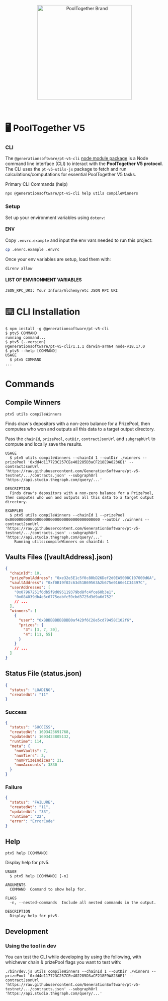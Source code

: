 <p align="center">
  <img src="https://raw.githubusercontent.com/GenerationSoftware/pt-v5-utils-js/main/img/pooltogether-logo--purple@2x.png?raw=true" alt="PoolTogether Brand" style="max-width:100%;" width="300">
</p>

<br />

# 🖥️ PoolTogether V5

### CLI

The `@generationsoftware/pt-v5-cli` [node module package](https://www.npmjs.com/package/@generationsoftware/pt-v5-cli) is a Node command line interface (CLI) to interact with the **PoolTogether V5 protocol**. The CLI uses the `pt-v5-utils-js` package to fetch and run calculations/computations for essential PoolTogether V5 tasks.

Primary CLI Commands (help)

```sh
npx @generationsoftware/pt-v5-cli help utils compileWinners
```

### Setup

Set up your environment variables using `dotenv`:

#### ENV

Copy `.envrc.example` and input the env vars needed to run this project:

```sh
cp .envrc.example .envrc
```

Once your env variables are setup, load them with:

```sh
direnv allow
```

#### LIST OF ENVIRONMENT VARIABLES

```sh
JSON_RPC_URI: Your Infura/Alchemy/etc JSON RPC URI
```

# ⌨️ CLI Installation

<!-- usage -->

```sh-session
$ npm install -g @generationsoftware/pt-v5-cli
$ ptv5 COMMAND
running command...
$ ptv5 (--version)
@generationsoftware/pt-v5-cli/1.1.1 darwin-arm64 node-v18.17.0
$ ptv5 --help [COMMAND]
USAGE
  $ ptv5 COMMAND
...
```

<!-- usagestop -->

# Commands

## Compile Winners

```sh-session
ptv5 utils compileWinners
```

Finds draw's depositors with a non-zero balance for a PrizePool, then computes who won and outputs all this data to a target output directory.

Pass the `chainId`, `prizePool`, `outDir`, `contractJsonUrl` and `subgraphUrl` to compute and locally save the results.

```
USAGE
  $ ptv5 utils compileWinners --chainId 1 --outDir ./winners --prizePool '0xdd4d117723C257CEe402285D3aCF218E9A8236E1' --contractJsonUrl 'https://raw.githubusercontent.com/GenerationSoftware/pt-v5-testnet/.../contracts.json' --subgraphUrl 'https://api.studio.thegraph.com/query/...'

DESCRIPTION
  Finds draw's depositors with a non-zero balance for a PrizePool, then computes who won and outputs all this data to a target output directory.

EXAMPLES
  $ ptv5 utils compileWinners --chainId 1 --prizePool 0x0000000000000000000000000000000000000000 --outDir ./winners --contractJsonUrl 'https://raw.githubusercontent.com/GenerationSoftware/pt-v5-testnet/.../contracts.json' --subgraphUrl 'https://api.studio.thegraph.com/query/...'
    Running utils:compileWinners on chainId: 1
```

## Vaults Files ([vaultAddress].json)

```json
{
  "chainId": 10,
  "prizePoolAddress": "0xe32e5E1c5f0c80bD26Def2d0EA5008C107000d6A",
  "vaultAddress": "0xf0B19f02c63d51B69563A2b675e0160e1C34397C",
  "userAddresses": [
    "0x07967251f6db5f9d095119379bd8fc4fce60b3e1",
    "0x084039db4e3c6775eabfc59cbd3725d3d9a6d752"
    // ...
  ],
  "winners": [
    {
      "user": "0xBBBBBBBBBBBB0af42Df6C28e5cd79458C102f6",
      "prizes": {
        "3": [3, 7, 30],
        "4": [11, 55]
      }
    }
    // ...
  ]
}
```

## Status File (status.json)

```json
{
  "status": "LOADING",
  "createdAt": "11"
}
```

### Success

```json
{
  "status": "SUCCESS",
  "createdAt": 1693423691768,
  "updatedAt": 1693423805132,
  "runtime": 114,
  "meta": {
    "numVaults": 7,
    "numTiers": 3,
    "numPrizeIndices": 21,
    "numAccounts": 3830
  }
}
```

### Failure

```json
{
  "status": "FAILURE",
  "createdAt": "11",
  "updatedAt": "33",
  "runtime": "22",
  "error": "ErrorCode"
}
```

## Help

```sh-session
ptv5 help [COMMAND]
```

Display help for ptv5.

```
USAGE
  $ ptv5 help [COMMAND] [-n]

ARGUMENTS
  COMMAND  Command to show help for.

FLAGS
  -n, --nested-commands  Include all nested commands in the output.

DESCRIPTION
  Display help for ptv5.
```

## Development

### Using the tool in dev

You can test the CLI while developing by using the following, with whichever chain & prizePool flags you want to test with:

```
./bin/dev.js utils compileWinners --chainId 1 --outDir ./winners --prizePool '0xdd4d117723C257CEe402285D3aCF218E9A8236E1' --contractJsonUrl 'https://raw.githubusercontent.com/GenerationSoftware/pt-v5-testnet/.../contracts.json' --subgraphUrl 'https://api.studio.thegraph.com/query/...'
```
